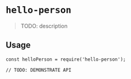 # `hello-person`

> TODO: description

## Usage

```
const helloPerson = require('hello-person');

// TODO: DEMONSTRATE API
```
